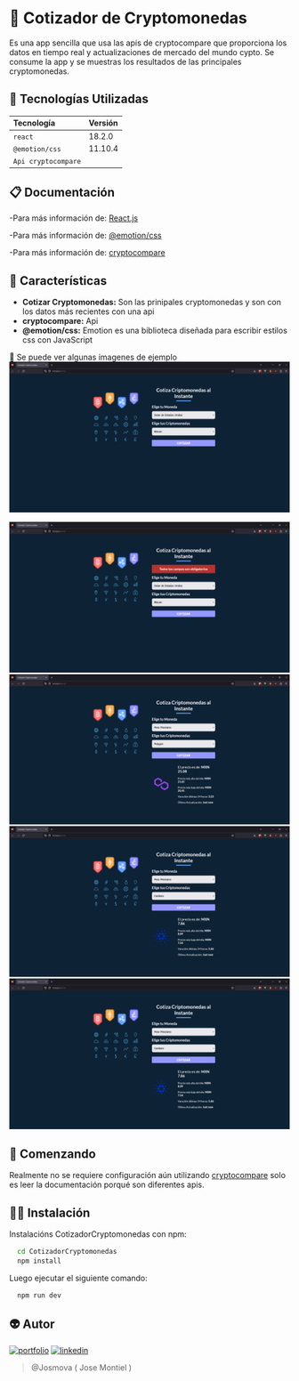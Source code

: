 # 🔖 Cotizador de Cryptomonedas

Es una app sencilla que usa las apis de cryptocompare que proporciona los datos en tiempo real y actualizaciones de mercado del mundo cypto. Se consume la app y se muestras los resultados de las principales cryptomonedas.

## 📃 Tecnologías Utilizadas

| Tecnología          | Versión |
| :------------------ | :------ |
| `react`             | 18.2.0  |
| `@emotion/css`      | 11.10.4 |
| `Api cryptocompare` |         |

## 📋 Documentación

-Para más información de: [React.js](https://es.reactjs.org/)

-Para más información de: [@emotion/css](https://emotion.sh/docs/introduction)

-Para más información de: [cryptocompare](https://min-api.cryptocompare.com/documentation)

## 📖 Características

- **Cotizar Cryptomonedas:** Son las prinipales cryptomonedas y son con los datos más recientes con una api
- **cryptocompare:** Api
- **@emotion/css:** Emotion es una biblioteca diseñada para escribir estilos css con JavaScript

📇 Se puede ver algunas imagenes de ejemplo
![CotizadorCryptomonedas-Home](/public/img/home.png)

![CotizadorCryptomonedas-Validacion](/public/img/validacion.png)
![CotizadorCryptomonedas-cotizarpolygon](/public/img/cotizarpolygon.png)
![CotizadorCryptomonedas-cotizarsolana](/public/img/cotzarcardano.png)
![CotizadorCryptomonedas-Login](/public/img/cotzarcardano.png)

## 🚀 Comenzando

Realmente no se requiere configuración aún utilizando [cryptocompare](https://min-api.cryptocompare.com/documentation)
solo es leer la documentación porqué son diferentes apis.

## 👩‍💻 Instalación

Instalacións CotizadorCryptomonedas con npm:

```bash
  cd CotizadorCryptomonedas
  npm install
```

Luego ejecutar el siguiente comando:

```bash
  npm run dev
```

## 👽 Autor

[![portfolio](https://img.shields.io/badge/Mi_portafolio-000?style=for-the-badge&logo=ko-fi&logoColor=white)](https://josemontiel.netlify.app/)
[![linkedin](https://img.shields.io/badge/linkedin-0A66C2?style=for-the-badge&logo=linkedin&logoColor=white)](https://www.linkedin.com/in/josemontielmv/)

> @Josmova ( Jose Montiel )
